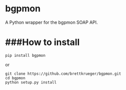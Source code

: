 # bgpmon
A Python wrapper for the bgpmon SOAP API.

###How to install
==============
```
pip install bgpmon
```
or
```
git clone https://github.com/brettkrueger/bgpmon.git
cd bgpmon
python setup.py install
```
